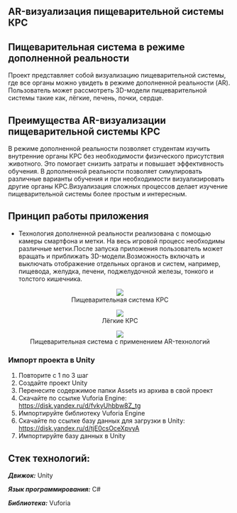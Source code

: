 
## AR-визуализация пищеварительной системы КРС

## Пищеварительная система в режиме дополненной реальности
Проект представляет собой визуализацию пищеварительной системы, где все органы можно увидеть в режиме дополненной реальности (AR). Пользователь может рассмотреть 3D-модели пищеварительной системы такие как, лёгкие, печень, почки, сердце.
## Преимущества AR-визуализации пищеварительной системы КРС
 В режиме дополненной реальности позволяет студентам изучить внутренние органы КРС без необходимости физического присутствия животного. Это помогает снизить затраты и повышает эффективность обучения. В дополненной реальности позволяет симулировать различные варианты обучения и при необходимости визуализировать другие органы КРС.Визуализация сложных процессов  делает  изучение  пищеварительной системы более  простым и  интересным.

## Принцип работы приложения
-	Технология дополненной реальности реализована с помощью камеры смартфона и метки. На весь игровой процесс необходимы различные метки.После запуска приложения  пользователь может вращать и приближать 3D-модели.Возможность включать и выключать отображение отдельных органов и систем, например,   пищевода, желудка, печени, поджелудочной железы, тонкого и толстого кишечника.  

<p align="center">
  <img src="https://github.com/Digital-Department-Vavilov-University/AR_cow/assets/135830345/33671ee7-d1ca-4000-977c-4d8293b8a243"><br>
Пищеварительная система КРС
</p>


<p align="center">
<img src="https://github.com/Digital-Department-Vavilov-University/AR_cow/assets/135830345/5852da94-a8b6-4c45-a058-52f8373119bb"><br>
Лёгкие КРС
</p>



<p align="center">
<img src="https://github.com/Digital-Department-Vavilov-University/AR_cow/assets/135830345/0de6ed16-3489-4593-a201-a063493fe4d4"><br>
Пищеварительная система с применением AR-технологий
</p>

###  Импорт проекта в Unity
1. Повторите с 1 по 3 шаг
2. Создайте проект Unity
3. Перенесите содержимое папки Assets из архива в свой проект
4. Скачайте по ссылке Vuforia Engine: https://disk.yandex.ru/d/fvkyUhbbw8Z_tg
5. Импортируйте библиотеку Vuforia Engine
6. Скачайте по ссылке базу данных для загрузки в Unity: https://disk.yandex.ru/d/tjE0csOceXpvyA
7. Импортируйте базу данных в Unity


## Стек технологий:
***Движок:*** Unity

***Язык программирования:*** C#

***Библиотека:*** Vuforia 

